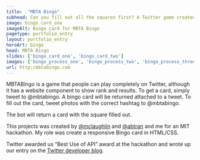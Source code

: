 ```yaml
---
title:  "MBTA Bingo"
subhead: Can you fill out all the squares first? A Twitter game created for an MIT hackathon.
image: bingo_card_one
imageAlt: Bingo card for MBTA Bingo
pagetype: portfolio_entry
layout: portfolio_entry
heroArt: bingo
head: MBTA Bingo
slides: ['bingo_card_one', 'bingo_card_two']
images: ['bingo_process_one', 'bingo_process_two', 'bingo_process_three']
url: http:/mbtabingo.com
---
```

MBTABingo is a game that people can play completely on Twitter, although it has a website component to show rank and results. To get a card, simply tweet to @mbtabingo. A bingo card will be returned attached to a tweet. To fill out the card, tweet photos with the correct hashtag to @mbtabingo.

The bot will return a card with the square filled out.

This projects was created by [@mclaughlin][1] and [@abtran][1] and me for an MIT hackathon. My role was create a responsive Bingo card in HTML/CSS.

Twitter awarded us “Best Use of API” award at the hackathon and wrote up our entry on the [Twitter developer blog][3].

[1]:https://twitter.com/mclaughlin
[2]:https://twitter.com/abtran
[3]:https://blog.twitter.com/2014/hacking-journalism-at-the-mit-media-lab
